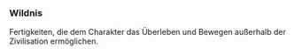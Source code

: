 ### Wildnis

Fertigkeiten, die dem Charakter das Überleben und Bewegen außerhalb der Zivilisation ermöglichen.
